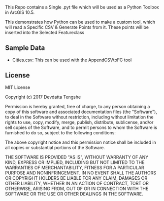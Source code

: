 This Repo contains a Single .pyt file which will be used as a Python Toolbox in ArcGIS 10.5.

This demonstrates how Python can be used to make a custom tool, which will read a Specific CSV & Generate Points from it. These points will be inserted into the Selected Featureclass


Sample Data
------
* Cities.csv: This can be used with the AppendCSVtoFC tool


License
------

MIT License

Copyright (c) 2017 Devdatta Tengshe

Permission is hereby granted, free of charge, to any person obtaining a copy
of this software and associated documentation files (the "Software"), to deal
in the Software without restriction, including without limitation the rights
to use, copy, modify, merge, publish, distribute, sublicense, and/or sell
copies of the Software, and to permit persons to whom the Software is
furnished to do so, subject to the following conditions:

The above copyright notice and this permission notice shall be included in all
copies or substantial portions of the Software.

THE SOFTWARE IS PROVIDED "AS IS", WITHOUT WARRANTY OF ANY KIND, EXPRESS OR
IMPLIED, INCLUDING BUT NOT LIMITED TO THE WARRANTIES OF MERCHANTABILITY,
FITNESS FOR A PARTICULAR PURPOSE AND NONINFRINGEMENT. IN NO EVENT SHALL THE
AUTHORS OR COPYRIGHT HOLDERS BE LIABLE FOR ANY CLAIM, DAMAGES OR OTHER
LIABILITY, WHETHER IN AN ACTION OF CONTRACT, TORT OR OTHERWISE, ARISING FROM,
OUT OF OR IN CONNECTION WITH THE SOFTWARE OR THE USE OR OTHER DEALINGS IN THE
SOFTWARE.
